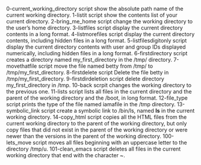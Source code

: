 0-current_working_directory script show the absolute path name of the current working directory.
1-listit script show the contents list of your current directory.
2-bring_me_home script change the working directory to the user’s home directory.
3-listfiles script display the current directory contents in a long format.
4-listmorefiles script display the current directory contents, including hidden files in a long format.
5-listfilesdigitonly script display the current directory contents with user and group IDs displayed numerically, including hidden files in a long format.
6-firstdirectory script creates a directory named my_first_directory in the /tmp/ directory.
7-movethatfile script move the file named betty from /tmp/ to /tmp/my_first_directory.
8-firstdelete script Delete the file betty in /tmp/my_first_directory.
9-firstdirdeletion script delete directory my_first_directory in /tmp.
10-back scrpit changes the working directory to the previous one.
11-lists script lists all files in the current directory and the parent of the working directory and the /boot, in long format.
12-file_type script prints the type of the file named iamafile in the /tmp directory.
13-symbolic_link script create a symbolic link to /bin/ls, named __ls__ in the current working directory.
14-copy_html script copies all the HTML files from the current working directory to the parent of the working directory, but only copy files that did not exist in the parent of the working directory or were newer than the versions in the parent of the working directory.
100-lets_move script moves all files beginning with an uppercase letter to the directory /tmp/u.
101-clean_emacs script deletes all files in the current working directory that end with the character ~.
 
